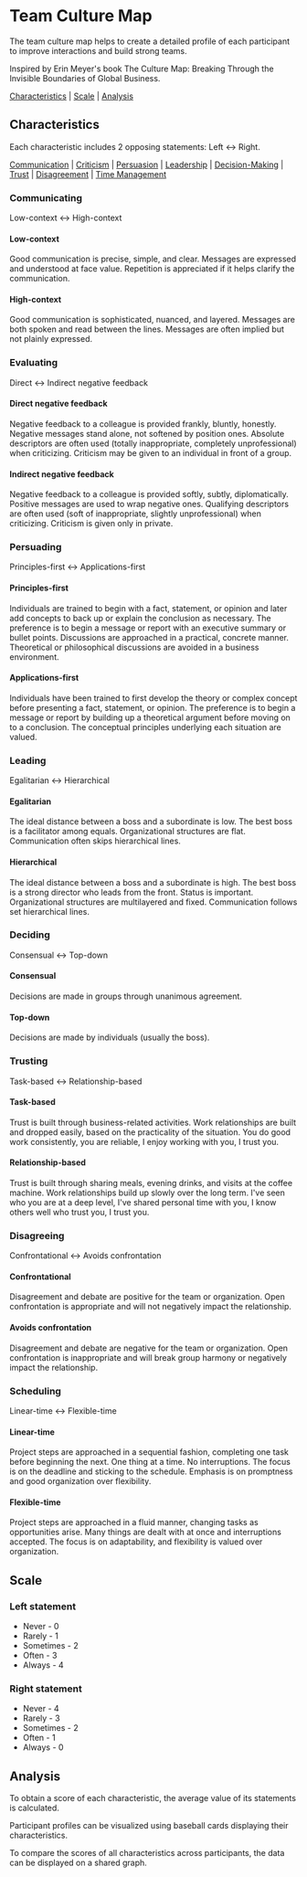 # Team Culture Map

The team culture map helps to create a detailed profile of each participant to improve interactions and build strong teams.

Inspired by Erin Meyer's book The Culture Map: Breaking Through the Invisible Boundaries of Global Business.

[Characteristics](#characteristics) | [Scale](#scale) | [Analysis](#analysis)

## Characteristics

Each characteristic includes 2 opposing statements: Left <-> Right.

[Communication](#communication) | [Criticism](#criticism) | [Persuasion](#persuasion) | [Leadership](#leadership) | [Decision-Making](#decision-making) | [Trust](#trust) | [Disagreement](#disagreement) | [Time Management](#time-management)

### Communicating
Low-context <-> High-context

#### Low-context
Good communication is precise, simple, and clear. Messages are expressed and understood at face value. Repetition is appreciated if it helps clarify the communication.

#### High-context
Good communication is sophisticated, nuanced, and layered. Messages are both spoken and read between the lines. Messages are often implied but not plainly expressed.

### Evaluating
Direct <-> Indirect negative feedback

#### Direct negative feedback
Negative feedback to a colleague is provided frankly, bluntly, honestly. Negative messages stand alone, not softened by position ones. Absolute descriptors are often used (totally inappropriate, completely unprofessional) when criticizing. Criticism may be given to an individual in front of a group.

#### Indirect negative feedback
Negative feedback to a colleague is provided softly, subtly, diplomatically. Positive messages are used to wrap negative ones. Qualifying descriptors are often used (soft of inappropriate, slightly unprofessional) when criticizing. Criticism is given only in private.

### Persuading
Principles-first <-> Applications-first

#### Principles-first
Individuals are trained to begin with a fact, statement, or opinion and later add concepts to back up or explain the conclusion as necessary. The preference is to begin a message or report with an executive summary or bullet points. Discussions are approached in a practical, concrete manner. Theoretical or philosophical discussions are avoided in a business environment.

#### Applications-first
Individuals have been trained to first develop the theory or complex concept before presenting a fact, statement, or opinion. The preference is to begin a message or report by building up a theoretical argument before moving on to a conclusion. The conceptual principles underlying each situation are valued.

### Leading
Egalitarian <-> Hierarchical

#### Egalitarian
The ideal distance between a boss and a subordinate is low. The best boss is a facilitator among equals. Organizational structures are flat. Communication often skips hierarchical lines.

#### Hierarchical
The ideal distance between a boss and a subordinate is high. The best boss is a strong director who leads from the front. Status is important. Organizational structures are multilayered and fixed. Communication follows set hierarchical lines.

### Deciding
Consensual <-> Top-down

#### Consensual
Decisions are made in groups through unanimous agreement.

#### Top-down
Decisions are made by individuals (usually the boss).

### Trusting
Task-based <-> Relationship-based

#### Task-based
Trust is built through business-related activities. Work relationships are built and dropped easily, based on the practicality of the situation. You do good work consistently, you are reliable, I enjoy working with you, I trust you.

#### Relationship-based
Trust is built through sharing meals, evening drinks, and visits at the coffee machine. Work relationships build up slowly over the long term. I've seen who you are at a deep level, I've shared personal time with you, I know others well who trust you, I trust you.

### Disagreeing
Confrontational <-> Avoids confrontation

#### Confrontational
Disagreement and debate are positive for the team or organization. Open confrontation is appropriate and will not negatively impact the relationship.

#### Avoids confrontation
Disagreement and debate are negative for the team or organization. Open confrontation is inappropriate and will break group harmony or negatively impact the relationship.

### Scheduling
Linear-time <-> Flexible-time

#### Linear-time
Project steps are approached in a sequential fashion, completing one task before beginning the next. One thing at a time. No interruptions. The focus is on the deadline and sticking to the schedule. Emphasis is on promptness and good organization over flexibility.

#### Flexible-time
Project steps are approached in a fluid manner, changing tasks as opportunities arise. Many things are dealt with at once and interruptions accepted. The focus is on adaptability, and flexibility is valued over organization.

## Scale

### Left statement
- Never - 0
- Rarely - 1
- Sometimes - 2
- Often - 3
- Always - 4

### Right statement
- Never - 4
- Rarely - 3
- Sometimes - 2
- Often - 1
- Always - 0

## Analysis

To obtain a score of each characteristic, the average value of its statements is calculated.  

Participant profiles can be visualized using baseball cards displaying their characteristics.

To compare the scores of all characteristics across participants, the data can be displayed on a shared graph.

